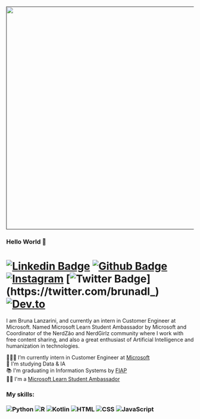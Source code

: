 
<p align="center">
  <a href="">
    <img src="https://media.giphy.com/media/XYot661SFS62c/giphy.gif" width="600px">
  </a>
</p>

### Hello World  💖  
# [![Linkedin Badge](https://img.shields.io/badge/-LinkedIn-0077B5?style=flat&logo=Linkedin&logoColor=white&link=https://www.linkedin.com/in/brunadl/)](https://www.linkedin.com/in/brunadl/) [![Github Badge](https://img.shields.io/badge/-Github-242A2D?style=flat&logo=Github&logoColor=white&link=https://github.com/brunadl/)](https://github.com/brunadl/) [![Instagram](https://img.shields.io/badge/-instagram-D42F8A?style=flat&logo=Instagram&logoColor=white&link=https://www.instagram.com/jjean_dev)](https://www.instagram.com/bruna.lanzarini) [![Twitter Badge](https://img.shields.io/badge/-Twitter-0077B5?style=flat&logo=Twitter&logoColor=white&link=https://twitter.com/brunadl_)](https://twitter.com/brunadl_) [![Dev.to](https://img.shields.io/badge/-Dev.to-242A2D?style=flat&logo=dev.to&logoColor=white&link=https://dev.to/brunadl)](https://dev.to/brunadl)

I am Bruna Lanzarini, and currently an intern in Customer Engineer at Microsoft. Named Microsoft Learn Student Ambassador by Microsoft and Coordinator of the NerdZão and NerdGirlz community where I work with free content sharing, and also a great enthusiast of Artificial Intelligence and humanization in technologies.<br> 

👩🏼‍💻 I’m currently intern in Customer Engineer at [Microsoft](https://www.microsoft.com/pt-br)<br>
🤖 I'm studying Data & IA<br>
📚 I'm graduating in Information Systems by [FIAP](https://www.fiap.com.br/)<br>
🐱‍💻 I'm a [Microsoft Learn Student Ambassador](https://studentambassadors.microsoft.com/)<br>


### My skills: <br/> <br/> ![Python](https://img.shields.io/badge/-Python-0077B5?style=flat&logoColor=white&logo=python) ![R](https://img.shields.io/badge/-R-0077B5?style=flat&logoColor=white&logo=r) ![Kotlin](https://img.shields.io/badge/-Kotlin-ff961f?style=flat&logoColor=white&logo=kotlin) ![HTML](https://img.shields.io/badge/-HTML-ff0d00?style=flat&logoColor=white&logo=html5) ![CSS](https://img.shields.io/badge/-CSS-196eff?style=flat&logoColor=white&logo=css3) ![JavaScript](https://img.shields.io/badge/-JavaScript-ffdd19?style=flat&logoColor=white&logo=javascript)
